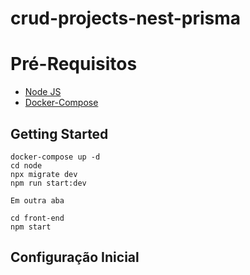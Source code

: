 # crud-projects-nest-prisma

# Pré-Requisitos

 - [Node JS](https://nodejs.org/en/)
 - [Docker-Compose](https://docs.docker.com/compose/install/)

## Getting Started

    docker-compose up -d  
    cd node
    npx migrate dev
    npm run start:dev
    
    Em outra aba
    
    cd front-end
    npm start
    

## Configuração Inicial
